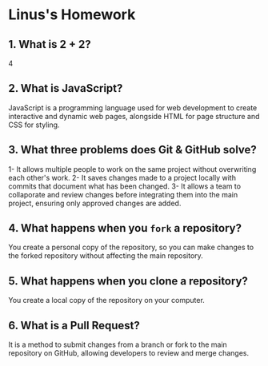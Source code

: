 # Linus's Homework

## 1. What is 2 + 2?

4

## 2. What is JavaScript?

JavaScript is a programming language used for web development to create interactive and dynamic web pages, alongside HTML for page structure and CSS for styling.

## 3. What three problems does Git & GitHub solve?

1- It allows multiple people to work on the same project without overwriting each other's work.
2- It saves changes made to a project locally with commits that document what has been changed.
3- It allows a team to collaporate and review changes before integrating them into the main project, ensuring only approved changes are added.


## 4. What happens when you `fork` a repository?

You create a personal copy of the repository, so you can make changes to the forked repository without affecting the main repository.

## 5. What happens when you clone a repository?

You create a local copy of the repository on your computer.

## 6. What is a Pull Request?

It is a method to submit changes from a branch or fork to the main repository on GitHub, allowing developers to review and merge changes.
